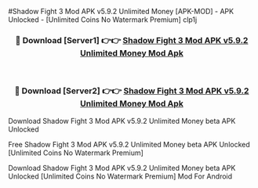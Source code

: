 #Shadow Fight 3 Mod APK v5.9.2 Unlimited Money [APK-MOD] - APK Unlocked - [Unlimited Coins No Watermark Premium] clp1j



<div align="center">

<h3>🔴 Download [Server1] 👉👉 <a href="https://momento.my/?title=Shadow_Fight_3_Mod_APK_v5.9.2_Unlimited_Money">Shadow Fight 3 Mod APK v5.9.2 Unlimited Money Mod Apk</a></h3><br>

<h3>🔴 Download [Server2] 👉👉 <a href="https://momento.my/?title=Shadow_Fight_3_Mod_APK_v5.9.2_Unlimited_Money">Shadow Fight 3 Mod APK v5.9.2 Unlimited Money Mod Apk</a></h3>
</div>



Download Shadow Fight 3 Mod APK v5.9.2 Unlimited Money beta APK Unlocked

Free Shadow Fight 3 Mod APK v5.9.2 Unlimited Money beta APK Unlocked [Unlimited Coins No Watermark Premium]

Download Shadow Fight 3 Mod APK v5.9.2 Unlimited Money beta APK Unlocked [Unlimited Coins No Watermark Premium] Mod For Android
